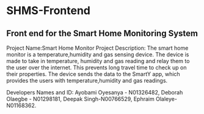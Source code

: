 # SHMS-Frontend

## Front end for the Smart Home Monitoring System


Project Name:Smart Home Monitor
Project Description:
The smart home monitor is a temperature,humidity and gas sensing device. 
The device is made to take in temperature, humidity and gas reading and relay them to the user over the internet. 
This prevents long travel time to check up on their properties. 
The device sends the data to the SmartY app, which provides the users with temperature,humidity and gas readings.

Developers Names and ID:
Ayobami Oyesanya - N01326482,
Deborah Olaegbe - N01298181,
Deepak Singh-N00766529,
Ephraim Olaleye-N01168362.
